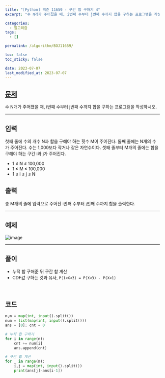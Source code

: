 ```yaml
---
title: "[Python] 백준 11659 - 구간 합 구하기 4"
excerpt: "수 N개가 주어졌을 때, i번째 수부터 j번째 수까지 합을 구하는 프로그램을 작성하시오."

categories:
  - 알고리즘
tags:
  - []

permalink: /algorithm/BOJ11659/

toc: false
toc_sticky: false

date: 2023-07-07
last_modified_at: 2023-07-07
---
```


## [문제](https://www.acmicpc.net/problem/11659)

수 N개가 주어졌을 때, i번째 수부터 j번째 수까지 합을 구하는 프로그램을 작성하시오.

***

## 입력
첫째 줄에 수의 개수 N과 합을 구해야 하는 횟수 M이 주어진다. 둘째 줄에는 N개의 수가 주어진다. 수는 1,000보다 작거나 같은 자연수이다. 셋째 줄부터 M개의 줄에는 합을 구해야 하는 구간 i와 j가 주어진다.

- 1 ≤ N ≤ 100,000
- 1 ≤ M ≤ 100,000
- 1 ≤ i ≤ j ≤ N

## 출력
총 M개의 줄에 입력으로 주어진 i번째 수부터 j번째 수까지 합을 출력한다.

***

## 예제
![image](https://github.com/JS042/cs231n/assets/84077022/22fa9918-5a08-417f-ac1b-86cd862acda8)

***

## 풀이
- 누적 합 구해준 뒤 구간 합 계산
- CDF값 구하는 것과 유사, `P(1<X<3) = P(X<3) - P(X<1)`

<br/>

## 코드

```python
n,m = map(int, input().split())
num = list(map(int, input().split()))
ans = [0]; cnt = 0

# 누적 합 구하기
for i in range(n):
    cnt += num[i]
    ans.append(cnt)

# 구간 합 계산   
for _ in range(m):
    i,j = map(int, input().split())
    print(ans[j]-ans[i-1])
```